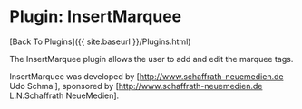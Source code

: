 # Plugin: InsertMarquee

[Back To Plugins]({{ site.baseurl }}/Plugins.html)

The InsertMarquee plugin allows the user to add and edit the marquee tags.

InsertMarquee was developed by [http://www.schaffrath-neuemedien.de Udo Schmal], sponsored by [http://www.schaffrath-neuemedien.de L.N.Schaffrath NeueMedien].

